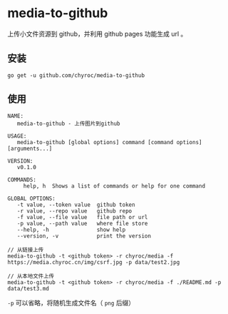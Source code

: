 # media-to-github

上传小文件资源到 github，并利用 github pages 功能生成 url 。

## 安装
```
go get -u github.com/chyroc/media-to-github
```

## 使用

```text
NAME:
   media-to-github - 上传图片到github

USAGE:
   media-to-github [global options] command [command options] [arguments...]

VERSION:
   v0.1.0

COMMANDS:
     help, h  Shows a list of commands or help for one command

GLOBAL OPTIONS:
   -t value, --token value  github token
   -r value, --repo value   github repo
   -f value, --file value   file path or url
   -p value, --path value   where file store
   --help, -h               show help
   --version, -v            print the version
```

```text
// 从链接上传
media-to-github -t <github token> -r chyroc/media -f https://media.chyroc.cn/img/csrf.jpg -p data/test2.jpg

// 从本地文件上传
media-to-github -t <github token> -r chyroc/media -f ./README.md -p data/test3.md
```

`-p` 可以省略，将随机生成文件名（ `png` 后缀）
